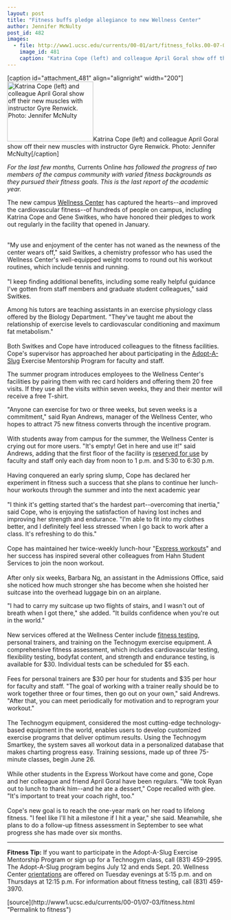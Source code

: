 ```yaml
---
layout: post
title: "Fitness buffs pledge allegiance to new Wellness Center"
author: Jennifer McNulty
post_id: 482
images:
  - file: http://www1.ucsc.edu/currents/00-01/art/fitness_folks.00-07-03.200.jpg
    image_id: 481
    caption: "Katrina Cope (left) and colleague April Goral show off their new muscles with instructor Gyre Renwick. Photo: Jennifer McNulty"
---
```


[caption id="attachment_481" align="alignright" width="200"]<a href="http://localhost/mysite/wp-content/uploads/2000/07/fitness_folks.00-07-03.200.jpg"><img class="size-full wp-image-481" src="http://localhost/mysite/wp-content/uploads/2000/07/fitness_folks.00-07-03.200.jpg" alt="Katrina Cope (left) and colleague April Goral show off their new muscles with instructor Gyre Renwick. Photo: Jennifer McNulty" width="200" height="139" /></a>Katrina Cope (left) and colleague April Goral show off their new muscles with instructor Gyre Renwick. Photo: Jennifer McNulty[/caption]
<p>
  <i>For the last few months,</i> Currents Online <i>has followed the progress of two members of the campus community with varied fitness backgrounds as they pursued their fitness goals. This is the last report of the academic year.</i>
</p>
<p>
  The new campus <a href="http://www.ucsc.edu/opers/wellness/pages/wellness_main.html">Wellness Center</a> has captured the hearts--and improved the cardiovascular fitness--of hundreds of people on campus, including Katrina Cope and Gene Switkes, who have honored their pledges to work out regularly in the facility that opened in January.<br>
</p><br>
"My use and enjoyment of the center has not waned as the newness of the center wears off," said Switkes, a chemistry professor who has used the Wellness Center's well-equipped weight rooms to round out his workout routines, which include tennis and running.<br>
<br>
"I keep finding additional benefits, including some really helpful guidance I've gotten from staff members and graduate student colleagues," said Switkes.
<p>
  Among his tutors are teaching assistants in an exercise physiology class offered by the Biology Department. "They've taught me about the relationship of exercise levels to cardiovascular conditioning and maximum fat metabolism."<br>
  <br>
  Both Switkes and Cope have introduced colleagues to the fitness facilities. Cope's supervisor has approached her about participating in the <a href="http://www.ucsc.edu/opers/wellness/pages/classes.htm">Adopt-A-Slug</a> Exercise Mentorship Program for faculty and staff.
</p>
<p>
  The summer program introduces employees to the Wellness Center's facilities by pairing them with rec card holders and offering them 20 free visits. If they use all the visits within seven weeks, they and their mentor will receive a free T-shirt.
</p>
<p>
  "Anyone can exercise for two or three weeks, but seven weeks is a commitment," said Ryan Andrews, manager of the Wellness Center, who hopes to attract 75 new fitness converts through the incentive program.<br>
  <br>
  With students away from campus for the summer, the Wellness Center is crying out for more users. "It's empty! Get in here and use it!" said Andrews, adding that the first floor of the facility is <a href="http://www.ucsc.edu/opers/wellness/pages/faculty.htm">reserved for use</a> by faculty and staff only each day from noon to 1 p.m. and 5:30 to 6:30 p.m.<br>
  <br>
  Having conquered an early spring slump, Cope has declared her experiment in fitness such a success that she plans to continue her lunch-hour workouts through the summer and into the next academic year<br>
  <br>
  "I think it's getting started that's the hardest part--overcoming that inertia," said Cope, who is enjoying the satisfaction of having lost inches and improving her strength and endurance. "I'm able to fit into my clothes better, and I definitely feel less stressed when I go back to work after a class. It's refreshing to do this."<br>
  <br>
  Cope has maintained her twice-weekly lunch-hour "<a href="http://www.ucsc.edu/opers/wellness/pages/classes.htm">Express workouts</a>" and her success has inspired several other colleagues from Hahn Student Services to join the noon workout.<br>
  <br>
  After only six weeks, Barbara Ng, an assistant in the Admissions Office, said she noticed how much stronger she has become when she hoisted her suitcase into the overhead luggage bin on an airplane.
</p>
<p>
  "I had to carry my suitcase up two flights of stairs, and I wasn't out of breath when I got there," she added. "It builds confidence when you're out in the world."<br>
  <br>
  New services offered at the Wellness Center include <a href="http://www.ucsc.edu/opers/wellness/pages/fitness_testing.htm">fitness testing</a>, personal trainers, and training on the Technogym exercise equipment. A comprehensive fitness assessment, which includes cardiovascular testing, flexibility testing, bodyfat content, and strength and endurance testing, is available for $30. Individual tests can be scheduled for $5 each.<br>
  <br>
  Fees for personal trainers are $30 per hour for students and $35 per hour for faculty and staff. "The goal of working with a trainer really should be to work together three or four times, then go out on your own," said Andrews. "After that, you can meet periodically for motivation and to reprogram your workout."<br>
  <br>
  The Technogym equipment, considered the most cutting-edge technology-based equipment in the world, enables users to develop customized exercise programs that deliver optimum results. Using the Technogym Smartkey, the system saves all workout data in a personalized database that makes charting progress easy. Training sessions, made up of three 75-minute classes, begin June 26.<br>
  <br>
  While other students in the Express Workout have come and gone, Cope and her colleague and friend April Goral have been regulars. "We took Ryan out to lunch to thank him--and he ate a dessert," Cope recalled with glee. "It's important to treat your coach right, too."<br>
  <br>
  Cope's new goal is to reach the one-year mark on her road to lifelong fitness. "I feel like I'll hit a milestone if I hit a year," she said. Meanwhile, she plans to do a follow-up fitness assessment in September to see what progress she has made over six months.
</p>
<hr>
<p>
  <b>Fitness Tip:</b> If you want to participate in the Adopt-A-Slug Exercise Mentorship Program or sign up for a Technogym class, call (831) 459-2995. The Adopt-A-Slug program begins July 12 and ends Sept. 20. Wellness Center <a href="http://www.ucsc.edu/opers/wellness/pages/equipment_orientations.htm">orientations</a> are offered on Tuesday evenings at 5:15 p.m. and on Thursdays at 12:15 p.m. For information about fitness testing, call (831) 459-3970.
</p>
<p>

</p>
[source](http://www1.ucsc.edu/currents/00-01/07-03/fitness.html "Permalink to fitness")
